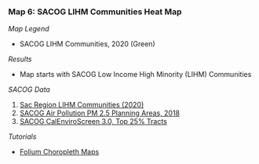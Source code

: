 ### Map 6: SACOG LIHM Communities Heat Map

*Map Legend*
* SACOG LIHM Communities, 2020 (Green)

*Results*
* Map starts with SACOG Low Income High Minority (LIHM) Communities

*SACOG Data*
1. [Sac Region LIHM Communities (2020)][06.01]
2. [SACOG Air Pollution PM 2.5 Planning Areas, 2018][07.02]
3. [SACOG CalEnviroScreen 3.0, Top 25% Tracts][07.01]

*Tutorials*
* [Folium Choropleth Maps][08.01]

[06.01]: https://data.sacog.org/datasets/d37cca2c798b48b9966b62e4bb1f380d_0

[07.01]: http://data.sacog.org/datasets/calenviroscreen-3-0-top-25-tracts?geometry=-123.212%2C38.343%2C-119.729%2C39.093
[07.02]: http://data.sacog.org/datasets/sacramento-pm-2-5-planning-area-

[08.01]: https://www.nagarajbhat.com/post/folium-visualization/
